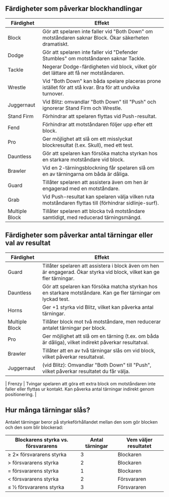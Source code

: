 
## Färdigheter som påverkar blockhandlingar

| Färdighet        | Effekt |
|------------------|--------|
| Block            | Gör att spelaren inte faller vid "Both Down" om motståndaren saknar Block. Ökar säkerheten dramatiskt. |
| Dodge            | Gör att spelaren inte faller vid "Defender Stumbles" om motståndaren saknar Tackle. |
| Tackle           | Negerar Dodge-färdigheten vid block, vilket gör det lättare att få ner motståndaren. |
| Wrestle          | Vid "Both Down" kan båda spelare placeras prone istället för att stå kvar. Bra för att undvika turnover. |
| Juggernaut       | Vid Blitz: omvandlar "Both Down" till "Push" och ignorerar Stand Firm och Wrestle. |
| Stand Firm       | Förhindrar att spelaren flyttas vid Push-resultat. |
| Fend             | Förhindrar att motståndaren följer upp efter ett block. |
| Pro              | Ger möjlighet att slå om ett misslyckat blockresultat (t.ex. Skull), med ett test. |
| Dauntless        | Gör att spelaren kan försöka matcha styrkan hos en starkare motståndare vid block. |
| Brawler          | Vid en 2-tärningsblockning får spelaren slå om en av tärningarna om båda är dåliga. |
| Guard            | Tillåter spelaren att assistera även om hen är engagerad med en motståndare. |
| Grab             | Vid Push-resultat kan spelaren välja vilken ruta motståndaren flyttas till (förhindrar sidlinje-surf). |
| Multiple Block   | Tillåter spelaren att blocka två motståndare samtidigt, med reducerad tärningsmängd. |

## Färdigheter som påverkar antal tärningar eller val av resultat

| Färdighet        | Effekt |
|------------------|--------|
| Guard            | Tillåter spelaren att assistera i block även om hen är engagerad. Ökar styrka vid block, vilket kan ge fler tärningar. |
| Dauntless        | Gör att spelaren kan försöka matcha styrkan hos en starkare motståndare. Kan ge fler tärningar om lyckad test. |
| Horns            | Ger +1 styrka vid Blitz, vilket kan påverka antal tärningar. |
| Multiple Block   | Tillåter block mot två motståndare, men reducerar antalet tärningar per block. |
| Pro              | Ger möjlighet att slå om en tärning (t.ex. om båda är dåliga), vilket indirekt påverkar resultatval. |
| Brawler          | Tillåter att en av två tärningar slås om vid block, vilket påverkar resultatval. |
| Juggernaut       | (vid Blitz): Omvandlar "Both Down" till "Push", vilket påverkar resultatet du får välja. |

| Frenzy           | Tvingar spelaren att göra ett extra block om motståndaren inte faller eller flyttas ur kontakt. Kan påverka antal tärningar indirekt genom positionering. |
 
## Hur många tärningar slås?
Antalet tärningar beror på styrkeförhållandet mellan den som gör blocken och den som blir blockerad:

| Blockarens styrka vs. försvararens | Antal tärningar | Vem väljer resultatet |
|------------------------------------|-----------------|----------------------|
| ≥ 2× försvararens styrka           | 3               | Blockaren            |
| > försvararens styrka              | 2               | Blockaren            |
| = försvararens styrka              | 1               | Blockaren            |
| < försvararens styrka              | 2               | Försvararen          |
| ≤ ½ försvararens styrka            | 3               | Försvararen          |
